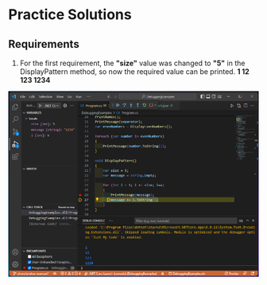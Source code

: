 # Practice Solutions

## Requirements

1. For the first requirement, the **"size"** value was changed to **"5"** in the DisplayPattern method, so now the required value can be printed. **1 12 123 1234**

![image 1](./DebuggingExamples/images/1.png)
